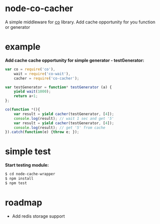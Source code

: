 node-co-cacher
===================

A simple middleware for [co](https://github.com/tj/co) library. 
Add cache opportunity for you function or generator 

example
===========

**Add cache cache opportunity for simple generator - testGenerator:**

```javascript
var co = require('co'),
    wait = require('co-wait'),
    cacher = require('co-cacher');

var testGenerator = function* testGenerator (a) {
    yield wait(1000);
    return a+1;
};

co(function *(){
    var result = yield cacher(testGenerator, [4]);
    console.log(result); // wait 1 sec and get '5'
    var result = yield cacher(testGenerator, [4]);
    console.log(result); // get '5' from cache
}).catch(function(e) {throw e; });
```


simple test
===========

**Start testing module:**

```sh
$ cd node-cache-wrapper
$ npm install
$ npm test
```


roadmap
=======

   * Add redis storage support
